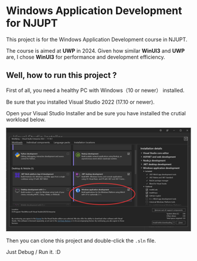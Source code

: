 # Windows Application Development for NJUPT

This project is for the Windows Application Development course in NJUPT.

The course is aimed at **UWP** in 2024. Given how similar **WinUI3** and **UWP** are, I chose **WinUI3** for performance and development efficiency.

## Well, how to run this project ? 

First of all, you need a healthy PC with Windows（10 or newer） installed.

Be sure that you installed Visual Studio 2022 (17.10 or newer).

Open your Visual Studio Installer and be sure you have installed the crutial workload below.

![image](description.png)

Then you can clone this project and double-click the `.sln` file.

Just Debug / Run it. :D
